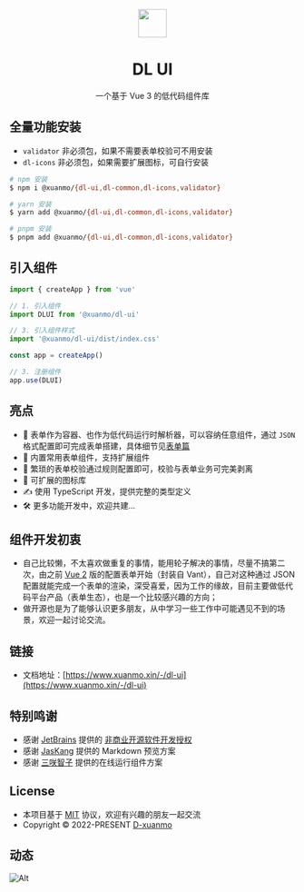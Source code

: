 <p align="center">
  <img src="https://upyun.xuanmo.xin/logo/dl-ui.svg" width="50px" />
</p>

<h1 align="center">DL UI</h1>

<p align="center">一个基于 Vue 3 的低代码组件库</p>

## 全量功能安装

- `validator` 非必须包，如果不需要表单校验可不用安装
- `dl-icons` 非必须包，如果需要扩展图标，可自行安装

```bash
# npm 安装
$ npm i @xuanmo/{dl-ui,dl-common,dl-icons,validator}

# yarn 安装
$ yarn add @xuanmo/{dl-ui,dl-common,dl-icons,validator}

# pnpm 安装
$ pnpm add @xuanmo/{dl-ui,dl-common,dl-icons,validator}
```

## 引入组件

```typescript
import { createApp } from 'vue'

// 1. 引入组件
import DLUI from '@xuanmo/dl-ui'

// 3. 引入组件样式
import '@xuanmo/dl-ui/dist/index.css'

const app = createApp()

// 3. 注册组件
app.use(DLUI)
```

## 亮点

- 🚀 表单作为容器、也作为低代码运行时解析器，可以容纳任意组件，通过 `JSON` 格式配置即可完成表单搭建，具体细节见[表单篇](https://www.xuanmo.xin/-/dl-ui/comp-common/form)
- 💪 内置常用表单组件，支持扩展组件
- 💪 繁琐的表单校验通过规则配置即可，校验与表单业务可完美剥离
- 💪 可扩展的图标库
- ✍️ 使用 TypeScript 开发，提供完整的类型定义
- 🛠 更多功能开发中，欢迎共建...

## 组件开发初衷

- 自己比较懒，不太喜欢做重复的事情，能用轮子解决的事情，尽量不搞第二次，由之前 [Vue 2](https://github.com/D-xuanmo/v-form) 版的配置表单开始（封装自 Vant），自己对这种通过 JSON 配置就能完成一个表单的渲染，深受喜爱，因为工作的缘故，目前主要做低代码平台产品（表单生态），也是一个比较感兴趣的方向；
- 做开源也是为了能够认识更多朋友，从中学习一些工作中可能遇见不到的场景，欢迎一起讨论交流。

## 链接

- 文档地址：[https://www.xuanmo.xin/-/dl-ui](https://www.xuanmo.xin/-/dl-ui)

## 特别鸣谢

- 感谢 [JetBrains](https://www.jetbrains.com/) 提供的 [非商业开源软件开发授权](https://www.jetbrains.com/shop/eform/opensource)
- 感谢 [JasKang](https://github.com/JasKang/vite-plugin-markdown-preview) 提供的 Markdown 预览方案
- 感谢 [三咲智子](https://github.com/element-plus/element-plus-playground) 提供的在线运行组件方案

## License

- 本项目基于 [MIT](https://github.com/D-xuanmo/dl-ui/blob/develop/LICENSE) 协议，欢迎有兴趣的朋友一起交流
- Copyright © 2022-PRESENT [D-xuanmo](https://github.com/D-xuanmo)

## 动态

![Alt](https://repobeats.axiom.co/api/embed/f270a03be41013fefb30c5353188547b34b92941.svg "Repobeats analytics image")
